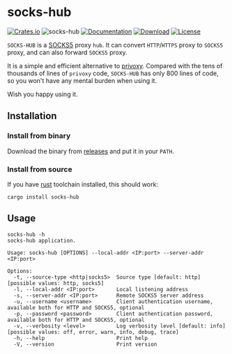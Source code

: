 # socks-hub

[![Crates.io](https://img.shields.io/crates/v/socks-hub.svg)](https://crates.io/crates/socks-hub)
![socks-hub](https://docs.rs/socks-hub/badge.svg)
[![Documentation](https://img.shields.io/badge/docs-release-brightgreen.svg?style=flat)](https://docs.rs/socks-hub)
[![Download](https://img.shields.io/crates/d/socks-hub.svg)](https://crates.io/crates/socks-hub)
[![License](https://img.shields.io/crates/l/socks-hub.svg?style=flat)](https://github.com/ssrlive/socks-hub/blob/master/LICENSE)

`SOCKS-HUB` is a [SOCKS5](https://en.wikipedia.org/wiki/SOCKS#SOCKS5) proxy `hub`.
It can convert `HTTP`/`HTTPS` proxy to `SOCKS5` proxy, and can also forward `SOCKS5` proxy.

It is a simple and efficient alternative to [privoxy](https://www.privoxy.org/).
Compared with the tens of thousands of lines of `privoxy` code, `SOCKS-HUB` has only 800 lines of code,
so you won't have any mental burden when using it.

Wish you happy using it.

## Installation

### Install from binary

Download the binary from [releases](https://github.com/ssrlive/socks-hub/releases) and put it in your `PATH`.

### Install from source

If you have [rust](https://rustup.rs/) toolchain installed, this should work:
```shell
cargo install socks-hub
```

## Usage

```shell
socks-hub -h
socks-hub application.

Usage: socks-hub [OPTIONS] --local-addr <IP:port> --server-addr <IP:port>

Options:
  -t, --source-type <http|socks5>  Source type [default: http] [possible values: http, socks5]
  -l, --local-addr <IP:port>       Local listening address
  -s, --server-addr <IP:port>      Remote SOCKS5 server address
  -u, --username <username>        Client authentication username, available both for HTTP and SOCKS5, optional
  -p, --password <password>        Client authentication password, available both for HTTP and SOCKS5, optional
  -v, --verbosity <level>          Log verbosity level [default: info] [possible values: off, error, warn, info, debug, trace]
  -h, --help                       Print help
  -V, --version                    Print version
```
